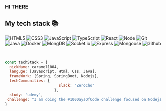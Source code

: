 ### HI THERE 
<h2> My tech stack 📚 </h2>

![HTML5](https://img.shields.io/badge/-HTML5-F05032?style=for-the-badge&logo=html5&logoColor=ffffff)
![CSS3](https://img.shields.io/badge/-CSS3-007ACC?style=for-the-badge&logo=css3)
![JavaScript](https://img.shields.io/badge/-JavaScript-%23F7DF1C?style=for-the-badge&logo=javascript&logoColor=000000&labelColor=%23F7DF1C&color=%23FFCE5A)
![TypeScript](https://img.shields.io/badge/-TypeScript-007ACC?style=for-the-badge&logo=typescript&logoColor=white)
![React](https://img.shields.io/badge/-React-222222?style=for-the-badge&logo=react)
![Node](https://img.shields.io/badge/-Nodejs-43853d?style=for-the-badge&logo=Node.js&logoColor=white)
![Git](https://img.shields.io/badge/-Git-F05032?style=for-the-badge&logo=git&logoColor=ffffff)
![Java](https://img.shields.io/badge/java-007396?style=for-the-badge&logo=java&logoColor=white)
![Docker](https://img.shields.io/badge/-Docker-46a2f1?style=for-the-badge&logo=Docker&logoColor=white)
![MongDB](https://img.shields.io/badge/mongoDB-47A248?style=for-the-badge&logo=MongoDB&logoColor=white)
![Socket.io](https://img.shields.io/badge/socket.io-010101?style=for-the-badge&logo=socket.io&logoColor=white")
![Express](https://img.shields.io/badge/express-43853d?style=for-the-badge&logo=express&logoColor=white)
![Mongoose](https://img.shields.io/badge/mongoose-880000?style=for-the-badge&logo=mongoose&logoColor=white)
![Github](https://img.shields.io/badge/github-181717?style=for-the-badge&logo=github&logoColor=white)

<br/>

```javascript
const techStack = {
  nickName: caramel1004,
  languge: [Javascript, Html, Css, Java],
  frameWork: [Spring, SpringBoot, Nodejs],
  techCommunities: {
                        slack: "ZeroCho"
                      },
  study: 'udemy',
 challenge: "I am doing the #100DaysOfCode challenge focused on Nodejs and JavaScript!!"
}
```
